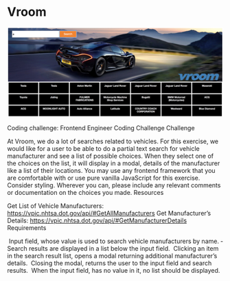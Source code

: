 # Vroom


![image of website](/images/screenShot.png)

Coding challenge:
Frontend Engineer Coding Challenge
Challenge

At Vroom, we do a lot of searches related to vehicles. For this exercise, we would like for a user to be able to do a partial text search for vehicle manufacturer and see a list of possible choices. When they select one of the choices on the list, it will display in a modal, details of the manufacturer like a list of their locations.
You may use any frontend framework that you are comfortable with or use pure vanilla JavaScript for this exercise. Consider styling. Wherever you can, please include any relevant comments or documentation on the choices you made.
Resources

Get List of Vehicle Manufacturers: https://vpic.nhtsa.dot.gov/api/#GetAllManufacturers 
Get Manufacturer’s Details: https://vpic.nhtsa.dot.gov/api/#GetManufacturerDetails
Requirements

­ Input field, whose value is used to search vehicle manufacturers by name. ­ Search results are displayed in a list below the input field. ­ Clicking an item in the search result list, opens a modal returning additional
manufacturer’s details. ­ Closing the modal, returns the user to the input field and search results. ­ When the input field, has no value in it, no list should be displayed.
